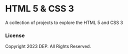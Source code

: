 # HTML 5 & CSS 3

A collection of projects to explore the HTML 5 and CSS 3

### License
Copyright 2023 DEP. All Rights Reserved.
